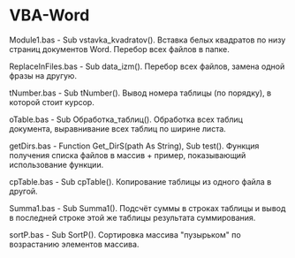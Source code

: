 # VBA-Word
Module1.bas - Sub vstavka_kvadratov(). Вставка белых квадратов по низу страниц документов Word. Перебор всех файлов в папке.

ReplaceInFiles.bas - Sub data_izm(). Перебор всех файлов, замена одной фразы на другую.

tNumber.bas - Sub tNumber(). Вывод номера таблицы (по порядку), в которой стоит курсор.

oTable.bas - Sub Обработка_таблиц(). Обработка всех таблиц документа, выравнивание всех таблиц по ширине листа.

getDirs.bas - Function Get_DirS(path As String), Sub test(). Функция получения списка файлов в массив + пример, показывающий использование функции.

cpTable.bas - Sub cpTable(). Копирование таблицы из одного файла в другой.

Summa1.bas - Sub Summa1(). Подсчёт суммы в строках таблицы и вывод в последней строке этой же таблицы результата суммирования.

sortP.bas - Sub SortP(). Сортировка массива "пузырьком" по возрастанию элементов массива.
